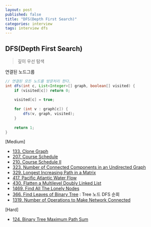 ```yaml
---
layout: post
published: false
title: "DFS(Depth First Search)"
categories: interview
tags: interview dfs
---
```


## DFS(Depth First Search)
> 깊이 우선 탐색

연결된 노드그룹

```java
// 연결된 모든 노드를 방문처리 한다.
int dfs(int c, List<Integer>[] graph, boolean[] visited) {
    if (visited[c]) return 0;
    
    visited[c] = true;
    
    for (int v : graph[c]) {
        dfs(v, graph, visited);
    }
    
    return 1;
}
```

[Medium]
- [133. Clone Graph](https://leetcode.com/problems/clone-graph/)
- [207. Course Schedule](https://leetcode.com/problems/course-schedule/)
- [210. Course Schedule II](https://leetcode.com/problems/course-schedule-ii/)
- [323. Number of Connected Components in an Undirected Graph](https://leetcode.com/problems/number-of-connected-components-in-an-undirected-graph/)
- [329. Longest Increasing Path in a Matrix](https://leetcode.com/problems/longest-increasing-path-in-a-matrix/)
- [417. Pacific Atlantic Water Flow](https://leetcode.com/problems/pacific-atlantic-water-flow/)
- [430. Flatten a Multilevel Doubly Linked List](https://leetcode.com/problems/flatten-a-multilevel-doubly-linked-list/)
- [1469. Find All The Lonely Nodes](https://leetcode.com/problems/find-all-the-lonely-nodes/)
- [366. Find Leaves of Binary Tree](https://leetcode.com/problems/find-leaves-of-binary-tree/) : Tree 노드 DFS 순회
- [1319. Number of Operations to Make Network Connected](https://leetcode.com/problems/number-of-operations-to-make-network-connected/)

[Hard]
- [124. Binary Tree Maximum Path Sum](https://leetcode.com/problems/binary-tree-maximum-path-sum/)